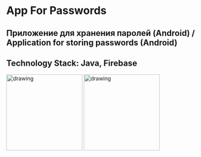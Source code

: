 # App For Passwords

## Приложение для хранения паролей (Android) / Application for storing passwords (Android)

## Technology Stack: Java, Firebase

<img src="https://user-images.githubusercontent.com/63906493/117295929-203dd400-ae7d-11eb-8937-f18acf9b243b.png" alt="drawing" width="200"/>
<img src="https://user-images.githubusercontent.com/63906493/117295953-27fd7880-ae7d-11eb-9965-a1fa50dbf29f.png" alt="drawing" width="200"/>


